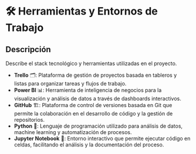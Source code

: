 # 🛠️ Herramientas y Entornos de Trabajo

## Descripción  
Describe el stack tecnológico y herramientas utilizadas en el proyecto.  

- **Trello** 🗂️: Plataforma de gestión de proyectos basada en tableros y listas para organizar tareas y flujos de trabajo.  
- **Power BI** 📊: Herramienta de inteligencia de negocios para la visualización y análisis de datos a través de dashboards interactivos.  
- **GitHub** 🏗️: Plataforma de control de versiones basada en Git que permite la colaboración en el desarrollo de código y la gestión de repositorios.  
- **Python** 🐍: Lenguaje de programación utilizado para análisis de datos, machine learning y automatización de procesos.  
- **Jupyter Notebook** 📓: Entorno interactivo que permite ejecutar código en celdas, facilitando el análisis y la documentación del proceso.  

